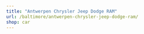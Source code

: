 ```yaml
---
title: "Antwerpen Chrysler Jeep Dodge RAM"
url: /baltimore/antwerpen-chrysler-jeep-dodge-ram/
shop: car
---
```

